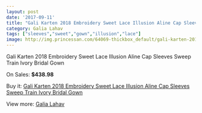 ```yaml
---
layout: post
date: '2017-09-11'
title: "Gali Karten 2018 Embroidery Sweet Lace Illusion Aline Cap Sleeves Sweep Train Ivory Bridal Gown"
category: Galia Lahav
tags: ["sleeves","sweet","gown","illusion","lace"]
image: http://img.princessan.com/64069-thickbox_default/gali-karten-2018-embroidery-sweet-lace-illusion-aline-cap-sleeves-sweep-train-ivory-bridal-gown.jpg
---
```

Gali Karten 2018 Embroidery Sweet Lace Illusion Aline Cap Sleeves Sweep Train Ivory Bridal Gown

On Sales: **$438.98**
<a href="https://www.princessan.com/en/galia-lahav/28452-gali-karten-2018-embroidery-sweet-lace-illusion-aline-cap-sleeves-sweep-train-ivory-bridal-gown.html"><amp-img layout="responsive" width="600" height="600" src="//img.princessan.com/64069-thickbox_default/gali-karten-2018-embroidery-sweet-lace-illusion-aline-cap-sleeves-sweep-train-ivory-bridal-gown.jpg" alt="Gali Karten 2018 Embroidery Sweet Lace Illusion Aline Cap Sleeves Sweep Train Ivory Bridal Gown 0" /></a>
<a href="https://www.princessan.com/en/galia-lahav/28452-gali-karten-2018-embroidery-sweet-lace-illusion-aline-cap-sleeves-sweep-train-ivory-bridal-gown.html"><amp-img layout="responsive" width="600" height="600" src="//img.princessan.com/64073-thickbox_default/gali-karten-2018-embroidery-sweet-lace-illusion-aline-cap-sleeves-sweep-train-ivory-bridal-gown.jpg" alt="Gali Karten 2018 Embroidery Sweet Lace Illusion Aline Cap Sleeves Sweep Train Ivory Bridal Gown 1" /></a>
<a href="https://www.princessan.com/en/galia-lahav/28452-gali-karten-2018-embroidery-sweet-lace-illusion-aline-cap-sleeves-sweep-train-ivory-bridal-gown.html"><amp-img layout="responsive" width="600" height="600" src="//img.princessan.com/64072-thickbox_default/gali-karten-2018-embroidery-sweet-lace-illusion-aline-cap-sleeves-sweep-train-ivory-bridal-gown.jpg" alt="Gali Karten 2018 Embroidery Sweet Lace Illusion Aline Cap Sleeves Sweep Train Ivory Bridal Gown 2" /></a>
<a href="https://www.princessan.com/en/galia-lahav/28452-gali-karten-2018-embroidery-sweet-lace-illusion-aline-cap-sleeves-sweep-train-ivory-bridal-gown.html"><amp-img layout="responsive" width="600" height="600" src="//img.princessan.com/64071-thickbox_default/gali-karten-2018-embroidery-sweet-lace-illusion-aline-cap-sleeves-sweep-train-ivory-bridal-gown.jpg" alt="Gali Karten 2018 Embroidery Sweet Lace Illusion Aline Cap Sleeves Sweep Train Ivory Bridal Gown 3" /></a>
<a href="https://www.princessan.com/en/galia-lahav/28452-gali-karten-2018-embroidery-sweet-lace-illusion-aline-cap-sleeves-sweep-train-ivory-bridal-gown.html"><amp-img layout="responsive" width="600" height="600" src="//img.princessan.com/64070-thickbox_default/gali-karten-2018-embroidery-sweet-lace-illusion-aline-cap-sleeves-sweep-train-ivory-bridal-gown.jpg" alt="Gali Karten 2018 Embroidery Sweet Lace Illusion Aline Cap Sleeves Sweep Train Ivory Bridal Gown 4" /></a>

Buy it: [Gali Karten 2018 Embroidery Sweet Lace Illusion Aline Cap Sleeves Sweep Train Ivory Bridal Gown](https://www.princessan.com/en/galia-lahav/28452-gali-karten-2018-embroidery-sweet-lace-illusion-aline-cap-sleeves-sweep-train-ivory-bridal-gown.html "Gali Karten 2018 Embroidery Sweet Lace Illusion Aline Cap Sleeves Sweep Train Ivory Bridal Gown")

View more: [Galia Lahav](https://www.princessan.com/en/261-galia-lahav "Galia Lahav")